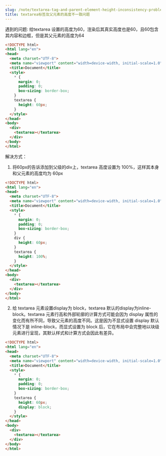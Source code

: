 ```yaml
---
slug: /note/textarea-tag-and-parent-element-height-inconsistency-problem
title: textarea标签及父元素的高度不一致问题
---
```

遇到的问题: 给textarea 设置的高度为60，渲染后其真实高度也是60，且60包含其内容和边框，但是其父元素的高度为64
```html
<!DOCTYPE html>
<html lang="en">
<head>
  <meta charset="UTF-8">
  <meta name="viewport" content="width=device-width, initial-scale=1.0">
  <title>Document</title>
  <style>
    * {
      margin: 0;
      padding: 0;
      box-sizing: border-box;
    }
    textarea {
      height: 60px;
    }
  </style>
</head>
<body>
  <div>
    <textarea></textarea>
  </div>
</body>
</html>
```

解决方式：
1. 将60px的告诉添加到父级的div上，textarea 高度设置为 100%，这样其本身和父元素的高度均为 60px
```html
<!DOCTYPE html>
<html lang="en">
<head>
  <meta charset="UTF-8">
  <meta name="viewport" content="width=device-width, initial-scale=1.0">
  <title>Document</title>
  <style>
    * {
      margin: 0;
      padding: 0;
      box-sizing: border-box;
    }
    div {
      height: 60px;
    }
    textarea {
      height: 100%;
    }
  </style>
</head>
<body>
  <div>
    <textarea></textarea>
  </div>
</body>
</html>
```

2. 给 textarea 元素设置display为 block，textarea 默认的display为inline-block。textarea 元素行高和外部轮廓的计算方式可能会因为 display 属性的变化而有所不同，导致父元素的高度不同。这是因为不显式设置 display 默认情况下是 inline-block，而显式设置为 block 后，它在布局中会完整地以块级元素进行呈现，其默认样式和计算方式会因此有差异。
```html
<!DOCTYPE html>
<html lang="en">
<head>
  <meta charset="UTF-8">
  <meta name="viewport" content="width=device-width, initial-scale=1.0">
  <title>Document</title>
  <style>
    * {
      margin: 0;
      padding: 0;
      box-sizing: border-box;
    }
    textarea {
      height: 60px;
      display: block;
    }
  </style>
</head>
<body>
  <div>
    <textarea></textarea>
  </div>
</body>
</html>
```
